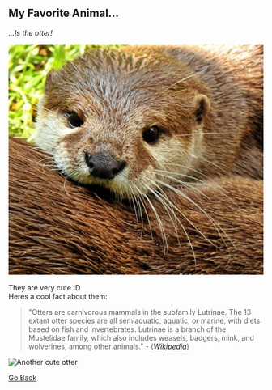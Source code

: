 ## My Favorite Animal...

_...Is the otter!_

![A cute otter](cute-otter.jpeg)

They are very cute :D  
Heres a cool fact about them:

> "Otters are carnivorous mammals in the subfamily Lutrinae. The 13 extant otter species are all semiaquatic, aquatic, or marine, with diets based on fish and invertebrates. Lutrinae is a branch of the Mustelidae family, which also includes weasels, badgers, mink, and wolverines, among other animals." - (_[Wikipedia](https://en.wikipedia.org/wiki/Otter)_)

![Another cute otter](https://upload.wikimedia.org/wikipedia/commons/thumb/d/d3/Fischotter%2C_Lutra_Lutra.JPG/440px-Fischotter%2C_Lutra_Lutra.JPG)  

[Go Back](README.md)
